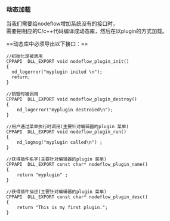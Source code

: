 ### 动态加载  

当我们需要给nodeflow增加系统没有的接口时，  
需要把相应的C/c++代码编译成动态库，然后在以plugin的方式加载。  

==动态库中必须导出以下接口：==  

```
//初始化是被调用
CPPAPI  DLL_EXPORT void nodeflow_plugin_init()
{
  nd_logerror("myplugin inited \n");
  return;
}

//销毁时被调用
CPPAPI  DLL_EXPORT void nodeflow_plugin_destroy()
{
	nd_logerror("myplugin destroied\n");
}

//用户通过菜单执行时调用(主要针对编辑器的plugin 菜单)
CPPAPI  DLL_EXPORT void nodeflow_plugin_run()
{
	nd_logmsg("myplugin called\n") ;
}

//获得插件名字(主要针对编辑器的plugin 菜单)
CPPAPI  DLL_EXPORT const char* nodeflow_plugin_name()
{
	return "myplugin" ;
}

//获得插件描述(主要针对编辑器的plugin 菜单)
CPPAPI  DLL_EXPORT const char* nodeflow_plugin_desc()
{
	return "This is my first plugin.";
}
```
